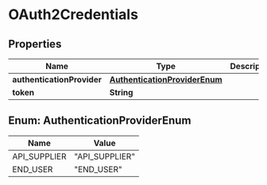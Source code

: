 
# OAuth2Credentials

## Properties
Name | Type | Description | Notes
------------ | ------------- | ------------- | -------------
**authenticationProvider** | [**AuthenticationProviderEnum**](#AuthenticationProviderEnum) |  |  [optional]
**token** | **String** |  |  [optional]


<a name="AuthenticationProviderEnum"></a>
## Enum: AuthenticationProviderEnum
Name | Value
---- | -----
API_SUPPLIER | &quot;API_SUPPLIER&quot;
END_USER | &quot;END_USER&quot;



